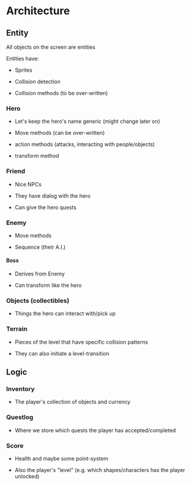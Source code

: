 # Architecture

## Entity

All objects on the screen are entities

Entities have:

- Sprites

- Collision detection

- Collision methods (to be over-written)

### Hero

- Let's keep the hero's name generic (might change later on)

- Move methods (can be over-written)

- action methods (attacks, interacting with people/objects)

- transform method

### Friend

- Nice NPCs

- They have dialog with the hero

- Can give the hero quests

### Enemy

- Move methods

- Sequence (their A.I.)

#### Boss

- Derives from Enemy

- Can transform like the hero

### Objects (collectibles)

- Things the hero can interact with/pick up

### Terrain

- Pieces of the level that have specific collision patterns

- They can also initiate a level-transition

## Logic

### Inventory

- The player's collection of objects and currency

### Questlog

- Where we store which quests the player has accepted/completed

### Score

- Health and maybe some point-system

- Also the player's "level" (e.g. which shapes/characters has the player unlocked)
